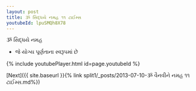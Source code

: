 ```yaml
---
layout: post
title: ૐ સિદ્ધયે નમહ ૧૧ ટાઈમ્સ
youtubeId: lpuSMQh8X78
---
```

 
 
 ૐ સિદ્ધયે નમહ  
 
 -  જે યોગ્ય પૂર્ણતાના સ્વરૂપમાં છે 
 
  
 
  
 
 
 
 
 
 


{% include youtubePlayer.html id=page.youtubeId %}
 
[Next]({{ site.baseurl }}{% link  split1/_posts/2013-07-10-ૐ વૈનવીને નમહ ૧૧ ટાઈમ્સ.md%})
 
